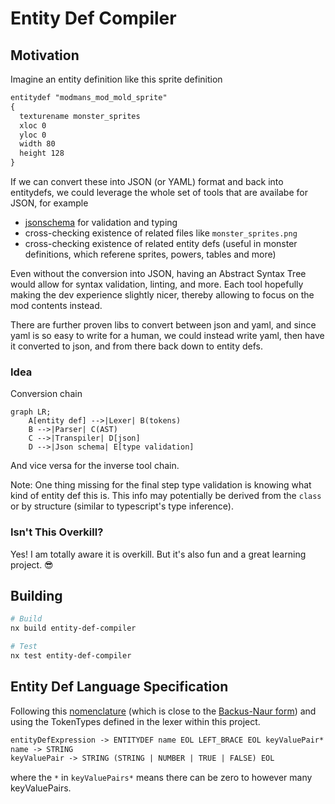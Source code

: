 # Entity Def Compiler

## Motivation

Imagine an entity definition like this sprite definition

```txt
entitydef "modmans_mod_mold_sprite"
{
  texturename monster_sprites
  xloc 0
  yloc 0
  width 80
  height 128
}
```

If we can convert these into JSON (or YAML) format and back into entitydefs, we could leverage the whole set of tools that are availabe for JSON, for example

- [jsonschema](https://cswr.github.io/JsonSchema/) for validation and typing
- cross-checking existence of related files like `monster_sprites.png`
- cross-checking existence of related entity defs (useful in monster definitions, which referene sprites, powers, tables and more)

Even without the conversion into JSON, having an Abstract Syntax Tree would allow for syntax validation, linting, and more. Each tool hopefully making the dev experience slightly nicer, thereby allowing to focus on the mod contents instead.

There are further proven libs to convert between json and yaml, and since yaml is so easy to write for a human, we could instead write yaml, then have it converted to json, and from there back down to entity defs.

### Idea

Conversion chain

```mermaid
graph LR;
    A[entity def] -->|Lexer| B(tokens)
    B -->|Parser| C(AST)
    C -->|Transpiler| D[json]
    D -->|Json schema| E[type validation]
```

And vice versa for the inverse tool chain.

Note: One thing missing for the final step type validation is knowing what kind of entity def this is. This info may potentially be derived from the `class` or by structure (similar to typescript's type inference).

### Isn't This Overkill?

Yes! I am totally aware it is overkill. But it's also fun and a great learning project. 😎

## Building

```sh
# Build
nx build entity-def-compiler

# Test
nx test entity-def-compiler
```

## Entity Def Language Specification

Following this [nomenclature](https://craftinginterpreters.com/representing-code.html) (which is close to the [Backus-Naur form](https://en.wikipedia.org/wiki/Backus%E2%80%93Naur_form)) and using the TokenTypes defined in the lexer within this project.

```txt
entityDefExpression -> ENTITYDEF name EOL LEFT_BRACE EOL keyValuePair* RIGHT_BRACE EOL* EOF
name -> STRING
keyValuePair -> STRING (STRING | NUMBER | TRUE | FALSE) EOL
```

where the `*` in `keyValuePairs*` means there can be zero to however many keyValuePairs.
